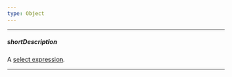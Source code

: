 ```yaml
---
type: Object
---
```

---
##### shortDescription
A [select expression](/concepts/30%20Data%20Layer/5%20Data%20Layer/2%20Reading%20Data/3%20Data%20Transformation '/Documentation/Guide/Data_Layer/Data_Layer/#Reading_Data/Data_Transformation').

---
